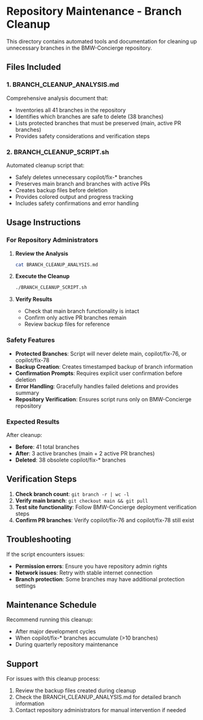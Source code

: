 # Repository Maintenance - Branch Cleanup

This directory contains automated tools and documentation for cleaning up unnecessary branches in the BMW-Concierge repository.

## Files Included

### 1. BRANCH_CLEANUP_ANALYSIS.md
Comprehensive analysis document that:
- Inventories all 41 branches in the repository
- Identifies which branches are safe to delete (38 branches)
- Lists protected branches that must be preserved (main, active PR branches)
- Provides safety considerations and verification steps

### 2. BRANCH_CLEANUP_SCRIPT.sh
Automated cleanup script that:
- Safely deletes unnecessary copilot/fix-* branches
- Preserves main branch and branches with active PRs
- Creates backup files before deletion
- Provides colored output and progress tracking
- Includes safety confirmations and error handling

## Usage Instructions

### For Repository Administrators

1. **Review the Analysis**
   ```bash
   cat BRANCH_CLEANUP_ANALYSIS.md
   ```

2. **Execute the Cleanup**
   ```bash
   ./BRANCH_CLEANUP_SCRIPT.sh
   ```

3. **Verify Results**
   - Check that main branch functionality is intact
   - Confirm only active PR branches remain
   - Review backup files for reference

### Safety Features

- **Protected Branches**: Script will never delete main, copilot/fix-76, or copilot/fix-78
- **Backup Creation**: Creates timestamped backup of branch information
- **Confirmation Prompts**: Requires explicit user confirmation before deletion
- **Error Handling**: Gracefully handles failed deletions and provides summary
- **Repository Verification**: Ensures script runs only on BMW-Concierge repository

### Expected Results

After cleanup:
- **Before**: 41 total branches
- **After**: 3 active branches (main + 2 active PR branches)
- **Deleted**: 38 obsolete copilot/fix-* branches

## Verification Steps

1. **Check branch count**: `git branch -r | wc -l`
2. **Verify main branch**: `git checkout main && git pull`
3. **Test site functionality**: Follow BMW-Concierge deployment verification steps
4. **Confirm PR branches**: Verify copilot/fix-76 and copilot/fix-78 still exist

## Troubleshooting

If the script encounters issues:
- **Permission errors**: Ensure you have repository admin rights
- **Network issues**: Retry with stable internet connection
- **Branch protection**: Some branches may have additional protection settings

## Maintenance Schedule

Recommend running this cleanup:
- After major development cycles
- When copilot/fix-* branches accumulate (>10 branches)
- During quarterly repository maintenance

## Support

For issues with this cleanup process:
1. Review the backup files created during cleanup
2. Check the BRANCH_CLEANUP_ANALYSIS.md for detailed branch information
3. Contact repository administrators for manual intervention if needed